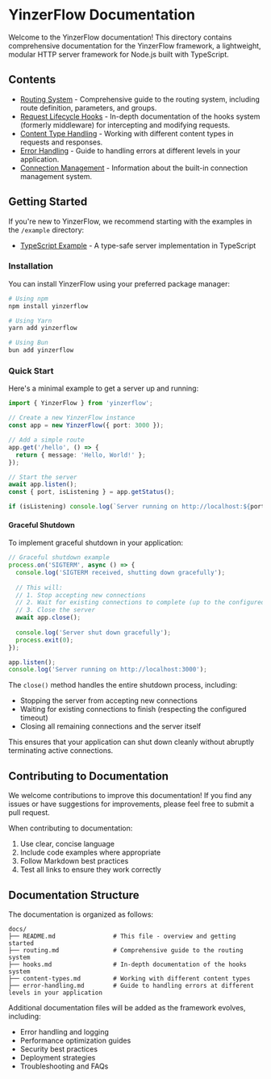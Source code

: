 # YinzerFlow Documentation

Welcome to the YinzerFlow documentation! This directory contains comprehensive documentation for the YinzerFlow framework, a lightweight, modular HTTP server framework for Node.js built with TypeScript.

## Contents

- [Routing System](./routing.md) - Comprehensive guide to the routing system, including route definition, parameters, and groups.
- [Request Lifecycle Hooks](./hooks.md) - In-depth documentation of the hooks system (formerly middleware) for intercepting and modifying requests.
- [Content Type Handling](./content-types.md) - Working with different content types in requests and responses.
- [Error Handling](./error-handling.md) - Guide to handling errors at different levels in your application.
- [Connection Management](#connection-management) - Information about the built-in connection management system.

## Getting Started

If you're new to YinzerFlow, we recommend starting with the examples in the `/example` directory:

- [TypeScript Example](/example/typescript/README.md) - A type-safe server implementation in TypeScript

### Installation

You can install YinzerFlow using your preferred package manager:

```bash
# Using npm
npm install yinzerflow

# Using Yarn
yarn add yinzerflow

# Using Bun
bun add yinzerflow
```

### Quick Start

Here's a minimal example to get a server up and running:

```typescript
import { YinzerFlow } from 'yinzerflow';

// Create a new YinzerFlow instance
const app = new YinzerFlow({ port: 3000 });

// Add a simple route
app.get('/hello', () => {
  return { message: 'Hello, World!' };
});

// Start the server
await app.listen();
const { port, isListening } = app.getStatus();

if (isListening) console.log(`Server running on http://localhost:${port}`);
```

#### Graceful Shutdown

To implement graceful shutdown in your application:

```typescript
// Graceful shutdown example
process.on('SIGTERM', async () => {
  console.log('SIGTERM received, shutting down gracefully');
  
  // This will:
  // 1. Stop accepting new connections
  // 2. Wait for existing connections to complete (up to the configured timeout)
  // 3. Close the server
  await app.close();
  
  console.log('Server shut down gracefully');
  process.exit(0);
});

app.listen();
console.log('Server running on http://localhost:3000');
```

The `close()` method handles the entire shutdown process, including:
- Stopping the server from accepting new connections
- Waiting for existing connections to finish (respecting the configured timeout)
- Closing all remaining connections and the server itself

This ensures that your application can shut down cleanly without abruptly terminating active connections.

## Contributing to Documentation

We welcome contributions to improve this documentation! If you find any issues or have suggestions for improvements, please feel free to submit a pull request.

When contributing to documentation:

1. Use clear, concise language
2. Include code examples where appropriate
3. Follow Markdown best practices
4. Test all links to ensure they work correctly

## Documentation Structure

The documentation is organized as follows:

```
docs/
├── README.md                # This file - overview and getting started
├── routing.md               # Comprehensive guide to the routing system
├── hooks.md                 # In-depth documentation of the hooks system
├── content-types.md         # Working with different content types
├── error-handling.md        # Guide to handling errors at different levels in your application
```

Additional documentation files will be added as the framework evolves, including:

- Error handling and logging
- Performance optimization guides
- Security best practices
- Deployment strategies
- Troubleshooting and FAQs